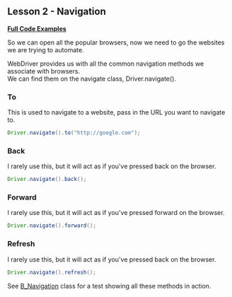 ## Lesson 2 - Navigation

[**Full Code Examples**](../B_Navigation/B_Navigation.java)

So we can open all the popular browsers, now we need to go the websites we are trying to automate.

WebDriver provides us with all the common navigation methods we associate with browsers.  
We can find them on the navigate class, Driver.navigate().

### To
This is used to navigate to a website, pass in the URL you want to navigate to.

```java
Driver.navigate().to("http://google.com");
```

### Back
I rarely use this, but it will act as if you've pressed back on the browser.
```java
Driver.navigate().back();
```

### Forward
I rarely use this, but it will act as if you've pressed forward on the browser.
```java
Driver.navigate().forward();
```

### Refresh
I rarely use this, but it will act as if you've pressed back on the browser.
```java
Driver.navigate().refresh();
```

See [B_Navigation](https://github.com/FriendlyTester/Selenium-WebDriver-Examples/blob/master/java/src/test/java/lessons/B_Navigation/B_Navigation.java) class for a test showing all these methods in action.